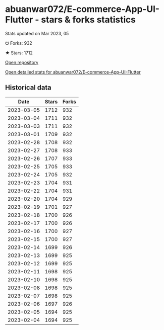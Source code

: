 # abuanwar072/E-commerce-App-UI-Flutter - stars & forks statistics

Stats updated on Mar 2023, 05

☋ Forks: 932

★ Stars: 1712

[Open repository](https://github.com/abuanwar072/E-commerce-App-UI-Flutter)

[Open detailed stats for abuanwar072/E-commerce-App-UI-Flutter](https://reviewgithub.com/rep/abuanwar072/E-commerce-App-UI-Flutter)

## Historical data
| Date | Stars | Forks |
|------|-------|-------|
| 2023-03-05 | 1712 | 932 | 
| 2023-03-04 | 1711 | 932 | 
| 2023-03-03 | 1711 | 932 | 
| 2023-03-01 | 1709 | 932 | 
| 2023-02-28 | 1708 | 932 | 
| 2023-02-27 | 1708 | 933 | 
| 2023-02-26 | 1707 | 933 | 
| 2023-02-25 | 1705 | 933 | 
| 2023-02-24 | 1705 | 932 | 
| 2023-02-23 | 1704 | 931 | 
| 2023-02-22 | 1704 | 931 | 
| 2023-02-20 | 1704 | 929 | 
| 2023-02-19 | 1701 | 927 | 
| 2023-02-18 | 1700 | 926 | 
| 2023-02-17 | 1700 | 926 | 
| 2023-02-16 | 1700 | 927 | 
| 2023-02-15 | 1700 | 927 | 
| 2023-02-14 | 1699 | 926 | 
| 2023-02-13 | 1699 | 925 | 
| 2023-02-12 | 1699 | 925 | 
| 2023-02-11 | 1698 | 925 | 
| 2023-02-10 | 1698 | 925 | 
| 2023-02-08 | 1698 | 925 | 
| 2023-02-07 | 1698 | 925 | 
| 2023-02-06 | 1697 | 926 | 
| 2023-02-05 | 1694 | 925 | 
| 2023-02-04 | 1694 | 925 | 


